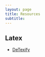 ```yaml
---
layout: page
title: Resources
subtitle:
---
```


## Latex
- [DeTexify](http://detexify.kirelabs.org/classify.html)
